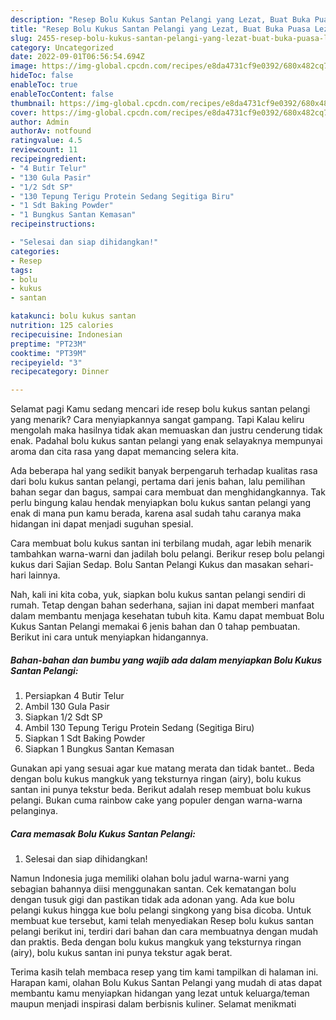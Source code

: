 ```yaml
---
description: "Resep Bolu Kukus Santan Pelangi yang Lezat, Buat Buka Puasa Lezat Sekali"
title: "Resep Bolu Kukus Santan Pelangi yang Lezat, Buat Buka Puasa Lezat Sekali"
slug: 2455-resep-bolu-kukus-santan-pelangi-yang-lezat-buat-buka-puasa-lezat-sekali
category: Uncategorized
date: 2022-09-01T06:56:54.694Z
image: https://img-global.cpcdn.com/recipes/e8da4731cf9e0392/680x482cq70/bolu-kukus-santan-pelangi-foto-resep-utama.jpg
hideToc: false
enableToc: true
enableTocContent: false
thumbnail: https://img-global.cpcdn.com/recipes/e8da4731cf9e0392/680x482cq70/bolu-kukus-santan-pelangi-foto-resep-utama.jpg
cover: https://img-global.cpcdn.com/recipes/e8da4731cf9e0392/680x482cq70/bolu-kukus-santan-pelangi-foto-resep-utama.jpg
author: Admin
authorAv: notfound
ratingvalue: 4.5
reviewcount: 11
recipeingredient:
- "4 Butir Telur"
- "130 Gula Pasir"
- "1/2 Sdt SP"
- "130 Tepung Terigu Protein Sedang Segitiga Biru"
- "1 Sdt Baking Powder"
- "1 Bungkus Santan Kemasan"
recipeinstructions:

- "Selesai dan siap dihidangkan!"
categories:
- Resep
tags:
- bolu
- kukus
- santan

katakunci: bolu kukus santan 
nutrition: 125 calories
recipecuisine: Indonesian
preptime: "PT23M"
cooktime: "PT39M"
recipeyield: "3"
recipecategory: Dinner

---
```



Selamat pagi Kamu sedang mencari ide resep bolu kukus santan pelangi yang menarik? Cara menyiapkannya sangat gampang. Tapi Kalau keliru mengolah maka hasilnya tidak akan memuaskan dan justru cenderung tidak enak. Padahal bolu kukus santan pelangi yang enak selayaknya mempunyai aroma dan cita rasa yang dapat memancing selera kita.


Ada beberapa hal yang sedikit banyak berpengaruh terhadap kualitas rasa dari bolu kukus santan pelangi, pertama dari jenis bahan, lalu pemilihan bahan segar dan bagus, sampai cara membuat dan menghidangkannya. Tak perlu bingung kalau hendak menyiapkan bolu kukus santan pelangi yang enak di mana pun kamu berada, karena asal sudah tahu caranya maka hidangan ini dapat menjadi suguhan spesial.

Cara membuat bolu kukus santan ini terbilang mudah, agar lebih menarik tambahkan warna-warni dan jadilah bolu pelangi. Berikur resep bolu pelangi kukus dari Sajian Sedap. Bolu Santan Pelangi Kukus dan masakan sehari-hari lainnya.


Nah, kali ini kita coba, yuk, siapkan bolu kukus santan pelangi sendiri di rumah. Tetap dengan bahan sederhana, sajian ini dapat memberi manfaat dalam membantu menjaga kesehatan tubuh kita. Kamu dapat membuat Bolu Kukus Santan Pelangi memakai 6 jenis bahan dan 0 tahap pembuatan. Berikut ini cara untuk menyiapkan hidangannya.

<!--inarticleads1-->

##### Bahan-bahan dan bumbu yang wajib ada dalam menyiapkan Bolu Kukus Santan Pelangi:

1. Persiapkan 4 Butir Telur
1. Ambil 130 Gula Pasir
1. Siapkan 1/2 Sdt SP
1. Ambil 130 Tepung Terigu Protein Sedang (Segitiga Biru)
1. Siapkan 1 Sdt Baking Powder
1. Siapkan 1 Bungkus Santan Kemasan


Gunakan api yang sesuai agar kue matang merata dan tidak bantet.. Beda dengan bolu kukus mangkuk yang teksturnya ringan (airy), bolu kukus santan ini punya tekstur beda. Berikut adalah resep membuat bolu kukus pelangi. Bukan cuma rainbow cake yang populer dengan warna-warna pelanginya. 

<!--inarticleads2-->

##### Cara memasak Bolu Kukus Santan Pelangi:


1. Selesai dan siap dihidangkan!

Namun Indonesia juga memiliki olahan bolu jadul warna-warni yang sebagian bahannya diisi menggunakan santan. Cek kematangan bolu dengan tusuk gigi dan pastikan tidak ada adonan yang. Ada kue bolu pelangi kukus hingga kue bolu pelangi singkong yang bisa dicoba. Untuk membuat kue tersebut, kami telah menyediakan Resep bolu kukus santan pelangi berikut ini, terdiri dari bahan dan cara membuatnya dengan mudah dan praktis. Beda dengan bolu kukus mangkuk yang teksturnya ringan (airy), bolu kukus santan ini punya tekstur agak berat. 

Terima kasih telah membaca resep yang tim kami tampilkan di halaman ini. Harapan kami, olahan Bolu Kukus Santan Pelangi yang mudah di atas dapat membantu kamu menyiapkan hidangan yang lezat untuk keluarga/teman maupun menjadi inspirasi dalam berbisnis kuliner. Selamat menikmati
